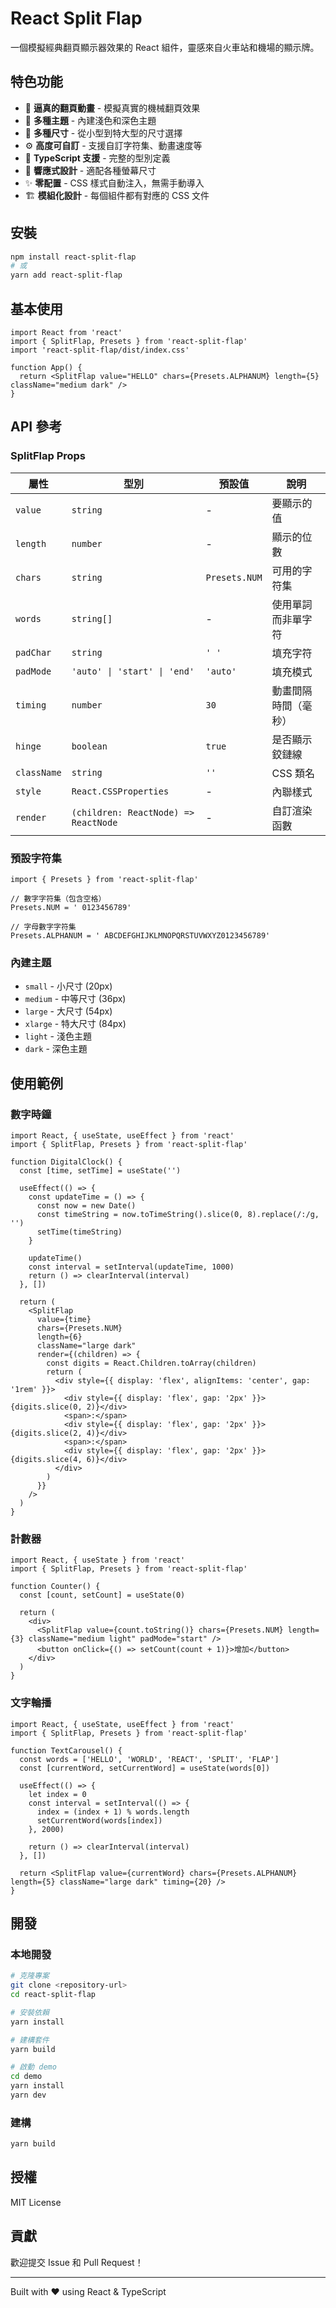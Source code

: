 # React Split Flap

一個模擬經典翻頁顯示器效果的 React 組件，靈感來自火車站和機場的顯示牌。

## 特色功能

- 🎯 **逼真的翻頁動畫** - 模擬真實的機械翻頁效果
- 🎨 **多種主題** - 內建淺色和深色主題
- 📏 **多種尺寸** - 從小型到特大型的尺寸選擇
- ⚙️ **高度可自訂** - 支援自訂字符集、動畫速度等
- 🔧 **TypeScript 支援** - 完整的型別定義
- 📱 **響應式設計** - 適配各種螢幕尺寸
- ✨ **零配置** - CSS 樣式自動注入，無需手動導入
- 🏗️ **模組化設計** - 每個組件都有對應的 CSS 文件

## 安裝

```bash
npm install react-split-flap
# 或
yarn add react-split-flap
```

## 基本使用

```tsx
import React from 'react'
import { SplitFlap, Presets } from 'react-split-flap'
import 'react-split-flap/dist/index.css'

function App() {
  return <SplitFlap value="HELLO" chars={Presets.ALPHANUM} length={5} className="medium dark" />
}
```

## API 參考

### SplitFlap Props

| 屬性        | 型別                                 | 預設值        | 說明                 |
| ----------- | ------------------------------------ | ------------- | -------------------- |
| `value`     | `string`                             | -             | 要顯示的值           |
| `length`    | `number`                             | -             | 顯示的位數           |
| `chars`     | `string`                             | `Presets.NUM` | 可用的字符集         |
| `words`     | `string[]`                           | -             | 使用單詞而非單字符   |
| `padChar`   | `string`                             | `' '`         | 填充字符             |
| `padMode`   | `'auto' \| 'start' \| 'end'`         | `'auto'`      | 填充模式             |
| `timing`    | `number`                             | `30`          | 動畫間隔時間（毫秒） |
| `hinge`     | `boolean`                            | `true`        | 是否顯示鉸鏈線       |
| `className` | `string`                             | `''`          | CSS 類名             |
| `style`     | `React.CSSProperties`                | -             | 內聯樣式             |
| `render`    | `(children: ReactNode) => ReactNode` | -             | 自訂渲染函數         |

### 預設字符集

```tsx
import { Presets } from 'react-split-flap'

// 數字字符集（包含空格）
Presets.NUM = ' 0123456789'

// 字母數字字符集
Presets.ALPHANUM = ' ABCDEFGHIJKLMNOPQRSTUVWXYZ0123456789'
```

### 內建主題

- `small` - 小尺寸 (20px)
- `medium` - 中等尺寸 (36px)
- `large` - 大尺寸 (54px)
- `xlarge` - 特大尺寸 (84px)
- `light` - 淺色主題
- `dark` - 深色主題

## 使用範例

### 數字時鐘

```tsx
import React, { useState, useEffect } from 'react'
import { SplitFlap, Presets } from 'react-split-flap'

function DigitalClock() {
  const [time, setTime] = useState('')

  useEffect(() => {
    const updateTime = () => {
      const now = new Date()
      const timeString = now.toTimeString().slice(0, 8).replace(/:/g, '')
      setTime(timeString)
    }

    updateTime()
    const interval = setInterval(updateTime, 1000)
    return () => clearInterval(interval)
  }, [])

  return (
    <SplitFlap
      value={time}
      chars={Presets.NUM}
      length={6}
      className="large dark"
      render={(children) => {
        const digits = React.Children.toArray(children)
        return (
          <div style={{ display: 'flex', alignItems: 'center', gap: '1rem' }}>
            <div style={{ display: 'flex', gap: '2px' }}>{digits.slice(0, 2)}</div>
            <span>:</span>
            <div style={{ display: 'flex', gap: '2px' }}>{digits.slice(2, 4)}</div>
            <span>:</span>
            <div style={{ display: 'flex', gap: '2px' }}>{digits.slice(4, 6)}</div>
          </div>
        )
      }}
    />
  )
}
```

### 計數器

```tsx
import React, { useState } from 'react'
import { SplitFlap, Presets } from 'react-split-flap'

function Counter() {
  const [count, setCount] = useState(0)

  return (
    <div>
      <SplitFlap value={count.toString()} chars={Presets.NUM} length={3} className="medium light" padMode="start" />
      <button onClick={() => setCount(count + 1)}>增加</button>
    </div>
  )
}
```

### 文字輪播

```tsx
import React, { useState, useEffect } from 'react'
import { SplitFlap, Presets } from 'react-split-flap'

function TextCarousel() {
  const words = ['HELLO', 'WORLD', 'REACT', 'SPLIT', 'FLAP']
  const [currentWord, setCurrentWord] = useState(words[0])

  useEffect(() => {
    let index = 0
    const interval = setInterval(() => {
      index = (index + 1) % words.length
      setCurrentWord(words[index])
    }, 2000)

    return () => clearInterval(interval)
  }, [])

  return <SplitFlap value={currentWord} chars={Presets.ALPHANUM} length={5} className="large dark" timing={20} />
}
```

## 開發

### 本地開發

```bash
# 克隆專案
git clone <repository-url>
cd react-split-flap

# 安裝依賴
yarn install

# 建構套件
yarn build

# 啟動 demo
cd demo
yarn install
yarn dev
```

### 建構

```bash
yarn build
```

## 授權

MIT License

## 貢獻

歡迎提交 Issue 和 Pull Request！

---

Built with ❤️ using React & TypeScript
